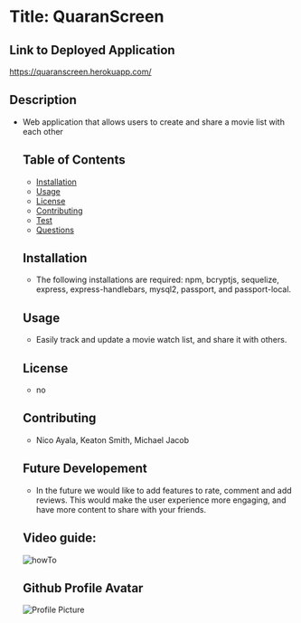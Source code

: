 # Title: QuaranScreen

  ## Link to Deployed Application
  https://quaranscreen.herokuapp.com/

  ## Description
  * Web application that allows users to create and share a movie list with each other
    ## Table of Contents
    - [Installation](#Installation)
    - [Usage](#Usage)
    - [License](#License)
    - [Contributing](#Contributing)
    - [Test](#Test)
    - [Questions](#Questions)
    ## Installation
    * The following installations are required: npm, bcryptjs,  sequelize, express, express-handlebars, mysql2, passport, and passport-local.
    ## Usage
    * Easily track and update a movie watch list, and share it with others.
    ## License
    * no
    ## Contributing
    * Nico Ayala, Keaton Smith, Michael Jacob
    ## Future Developement 
    * In the future we would like to add features to rate, comment and add reviews. This would make the user experience more engaging, and have more content to share with your friends.
    ## Video guide:
    ![howTo](https://i.imgur.com/ZTYHCqX.gif)    

    ## Github Profile Avatar
    ![Profile Picture](https://avatars1.githubusercontent.com/u/61567409?v=4=250x)
  

